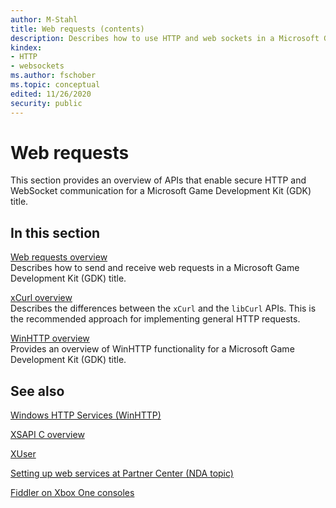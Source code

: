 ```yaml
---
author: M-Stahl
title: Web requests (contents)
description: Describes how to use HTTP and web sockets in a Microsoft Game Development Kit (GDK) title.
kindex:
- HTTP
- websockets
ms.author: fschober
ms.topic: conceptual
edited: 11/26/2020
security: public
---
```


# Web requests

This section provides an overview of APIs that enable secure HTTP and WebSocket communication for a Microsoft Game Development Kit (GDK) title.

## In this section  
  
[Web requests overview](http-networking.md)  
Describes how to send and receive web requests in a Microsoft Game Development Kit (GDK) title.  
  
[xCurl overview](intro-xcurl.md)  
Describes the differences between the `xCurl` and the `libCurl` APIs. This is the recommended approach for implementing general HTTP requests.  
  
[WinHTTP overview](intro-winhttp.md)  
Provides an overview of WinHTTP functionality for a Microsoft Game Development Kit (GDK) title.  
  



## See also

 [Windows HTTP Services (WinHTTP)](/windows/desktop/winhttp/winhttp-start-page)

 [XSAPI C overview](/windows/uwp/xbox-live/xsapi-flat-c)

 [XUser](../../../reference/system/xuser/xuser_members.md)

 [Setting up web services at Partner Center (NDA topic)](../../../live/features/s2s-auth-calls/custom-service-config/web-services/live-web-services.md)

 [Fiddler on Xbox One consoles](../tools/fiddler-setup-networking.md)